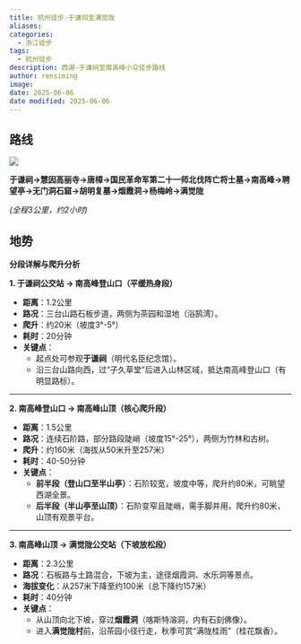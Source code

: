 ```yaml
---
title: 杭州徒步-于谦祠至满觉陇
aliases: 
categories:
  - 浙江徒步
tags:
  - 杭州徒步
description: 西湖-于谦祠至南高峰小众徒步路线
author: rensiming
image: 
date: 2025-06-06
date modified: 2025-06-06
---
```


## 路线

![](https://b0e0872.webp.li/PicGo/20250606111626351.png)

**于谦祠→慧因高丽寺→唐樟→国民革命军第二十一师北伐阵亡将士墓→南高峰→聘望亭→无门洞石窟→胡明复墓→烟霞洞→杨梅岭→满觉陇**

*(全程3公里，约2小时)*

## 地势

**分段详解与爬升分析**

**1. 于谦祠公交站 → 南高峰登山口（平缓热身段）**

- **距离**：1.2公里
- **路况**：三台山路石板步道，两侧为茶园和湿地（浴鹄湾）。
- **爬升**：约20米（坡度3°-5°）
- **耗时**：20分钟
- **关键点**：
    - 起点处可参观**于谦祠**（明代名臣纪念馆）。
    - 沿三台山路向西，过“子久草堂”后进入山林区域，抵达南高峰登山口（有明显路标）。

---

**2. 南高峰登山口 → 南高峰山顶（核心爬升段）**

- **距离**：1.5公里
- **路况**：连续石阶路，部分路段陡峭（坡度15°-25°），两侧为竹林和古树。
- **爬升**：约160米（海拔从50米升至257米）
- **耗时**：40-50分钟
- **关键点**：
    - **前半段（登山口至半山亭）**：石阶较宽，坡度中等，爬升约80米，可眺望西湖全景。
    - **后半段（半山亭至山顶）**：石阶变窄且陡峭，需手脚并用，爬升约80米，山顶有观景平台。
    
---

**3. 南高峰山顶 → 满觉陇公交站（下坡放松段）**

- **距离**：2.3公里
- **路况**：石板路与土路混合，下坡为主，途径烟霞洞、水乐洞等景点。
- **海拔变化**：从257米下降至约100米（总下降约157米）
- **耗时**：40分钟
- **关键点**：
    - 从山顶向北下坡，穿过**烟霞洞**（喀斯特溶洞，内有石刻佛像）。
    - 进入**满觉陇村**前，沿茶园小径行走，秋季可赏“满陇桂雨”（桂花飘香）。
